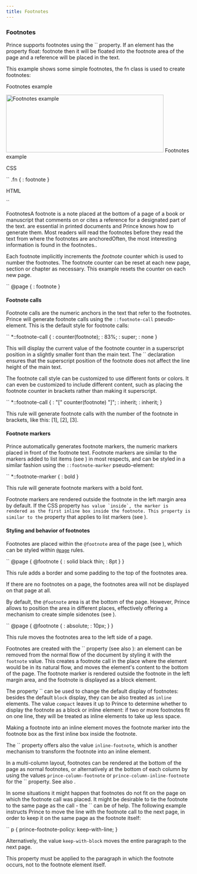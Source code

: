```yaml
---
title: Footnotes
---
```


### Footnotes

Prince supports footnotes using the `` property. If an element has the property float: footnote then it will be floated into the footnote area of the page and a reference will be placed in the text.

This example shows some simple footnotes, the fn class is used to create footnotes:

Footnotes example

<img src="doc-latest/images/footnotes.png" alt="Footnotes example" width="428" height="157" />
Footnotes example

CSS

``
    .fn {
        : footnote
    }

HTML

``
    <p>
    Footnotes<span class="fn">A footnote is a note placed at
    the bottom of a page of a book or manuscript that comments on or
    cites a reference for a designated part of the text.</span>
    are essential in printed documents and Prince knows how to generate
    them. Most readers will read the footnotes before they read the text
    from where the footnotes are anchored<span class="fn">Often,
    the most interesting information is found in the footnotes.</span>.
    </p>

Each footnote implicitly increments the *footnote* counter which is used to number the footnotes. The footnote counter can be reset at each new page, section or chapter as necessary. This example resets the counter on each new page.

``
    @page {
        : footnote
    }

#### Footnote calls

Footnote calls are the numeric anchors in the text that refer to the footnotes. Prince will generate footnote calls using the `::footnote-call` pseudo-element. This is the default style for footnote calls:

``
    *::footnote-call {
        : counter(footnote);
        : 83%;
        : super;
        : none
    }

This will display the current value of the footnote counter in a superscript position in a slightly smaller font than the main text. The `` declaration ensures that the superscript position of the footnote does not affect the line height of the main text.

The footnote call style can be customized to use different fonts or colors. It can even be customized to include different content, such as placing the footnote counter in brackets rather than making it superscript.

``
    *::footnote-call {
        : "[" counter(footnote) "]";
        : inherit;
        : inherit;
    }

This rule will generate footnote calls with the number of the footnote in brackets, like this: \[1\], \[2\], \[3\].

#### Footnote markers

Prince automatically generates footnote markers, the numeric markers placed in front of the footnote text. Footnote markers are similar to the markers added to list items (see ) in most respects, and can be styled in a similar fashion using the `::footnote-marker` pseudo-element:

``
    *::footnote-marker {
        : bold
    }

This rule will generate footnote markers with a bold font.

Footnote markers are rendered outside the footnote in the left margin area by default. If the CSS property `` has value `inside`, the marker is rendered as the first inline box inside the footnote. This property is similar to the `` property that applies to list markers (see ).

#### Styling and behavior of footnotes

Footnotes are placed within the `@footnote` area of the page (see ), which can be styled within [`@page`](doc-latest/doc-refs.html#at-page) rules.

``
    @page {
        @footnote {
            : solid black thin;
            : 8pt
        }
    }

This rule adds a border and some padding to the top of the footnotes area.

If there are no footnotes on a page, the footnotes area will not be displayed on that page at all.

By default, the `@footnote` area is at the bottom of the page. However, Prince allows to position the area in different places, effectively offering a mechanism to create simple sidenotes (see ).

``
    @page {
        @footnote {
            : absolute;
            : 10px;
        }
    }

This rule moves the footnotes area to the left side of a page.

Footnotes are created with the `` property (see also ): an element can be removed from the normal flow of the document by styling it with the `footnote` value. This creates a footnote call in the place where the element would be in its natural flow, and moves the element's content to the bottom of the page. The footnote marker is rendered outside the footnote in the left margin area, and the footnote is displayed as a block element.

The property `` can be used to change the default display of footnotes: besides the default `block` display, they can be also treated as `inline` elements. The value `compact` leaves it up to Prince to determine whether to display the footnote as a block or inline element: if two or more footnotes fit on one line, they will be treated as inline elements to take up less space.

Making a footnote into an inline element moves the footnote marker into the footnote box as the first inline box inside the footnote.

The `` property offers also the value `inline-footnote`, which is another mechanism to transform the footnote into an inline element.

In a multi-column layout, footnotes can be rendered at the bottom of the page as normal footnotes, or alternatively at the bottom of each column by using the values `prince-column-footnote` or `prince-column-inline-footnote` for the `` property. See also .

In some situations it might happen that footnotes do not fit on the page on which the footnote call was placed. It might be desirable to tie the footnote to the same page as the call - the `` can be of help. The following example instructs Prince to move the line with the footnote call to the next page, in order to keep it on the same page as the footnote itself:

``
    p {
      prince-footnote-policy: keep-with-line;
    }

Alternatively, the value `keep-with-block` moves the entire paragraph to the next page.

This property must be applied to the paragraph in which the footnote occurs, not to the footnote element itself.
